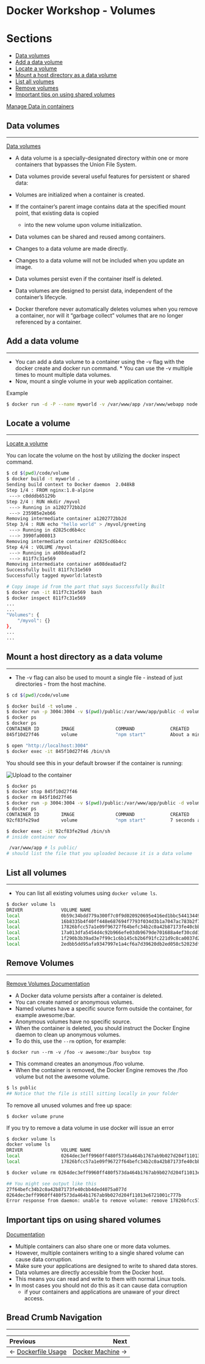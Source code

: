 # Docker Workshop - Volumes

# Sections
* [Data volumes](#data-volumes)
* [Add a data volume](#add-a-data-volume)
* [Locate a volume](#locate-a-volume)
* [Mount a host directory as a data volume](#mount-a-host-directory-as-a-data-volume)
* [List all volumes](#list-all-volumes)
* [Remove volumes](#remove-volumes)
* [Important tips on using shared volumes](#important-tips-on-using-shared-volumes)

[Manage Data in containers](https://docs.docker.com/engine/tutorials/dockervolumes/)

## Data volumes
_________________________

[Data volumes](https://docs.docker.com/engine/tutorials/dockervolumes/#data-volumes)

* A data volume is a specially-designated directory within one or more containers that bypasses the Union File System.
* Data volumes provide several useful features for persistent or shared data:

* Volumes are initialized when a container is created.
* If the container’s parent image contains data at the specified mount point, that existing data is copied
    * into the new volume upon volume initialization.
* Data volumes can be shared and reused among containers.
* Changes to a data volume are made directly.
* Changes to a data volume will not be included when you update an image.
* Data volumes persist even if the container itself is deleted.
* Data volumes are designed to persist data, independent of the container’s lifecycle.
* Docker therefore never automatically deletes volumes when you remove a container, nor will it “garbage collect” volumes that are no longer referenced by a container.

## Add a data volume
_________________________

* You can add a data volume to a container using the -v flag with the docker create and docker run command. * You can use the -v multiple times to mount multiple data volumes.
* Now, mount a single volume in your web application container.

Example
```bash
$ docker run -d -P --name myworld -v /var/www/app /var/www/webapp node server.js
```

## Locate a volume
_________________________

[Locate a volume](https://docs.docker.com/engine/tutorials/dockervolumes/#locate-a-volume)

You can locate the volume on the host by utilizing the docker inspect command.

```bash
$ cd $(pwd)/code/volume
$ docker build -t myworld .
Sending build context to Docker daemon  2.048kB
Step 1/4 : FROM nginx:1.8-alpine
 ---> c0dddb65129b
Step 2/4 : RUN mkdir /myvol
 ---> Running in a1202772bb2d
 ---> 235985e2eb66
Removing intermediate container a1202772bb2d
Step 3/4 : RUN echo "hello world" > /myvol/greeting
 ---> Running in d2825cd6b4cc
 ---> 3990fa008013
Removing intermediate container d2825cd6b4cc
Step 4/4 : VOLUME /myvol
 ---> Running in a608dea8adf2
 ---> 811f7c31e569
Removing intermediate container a608dea8adf2
Successfully built 811f7c31e569
Successfully tagged myworld:latestb

# Copy image id from the part that says Successfully Built
$ docker run -it 811f7c31e569  bash
$ docker inspect 811f7c31e569
...
...
"Volumes": {
    "/myvol": {}
},
...
...
```

## Mount a host directory as a data volume
_________________________

* The -v flag can also be used to mount a single file - instead of just directories - from the host machine.

```bash
$ cd $(pwd)/code/volume

$ docker build -t volume .
$ docker run -p 3004:3004 -v $(pwd)/public:/var/www/app/public -d volume
$ docker ps
$ docker ps
CONTAINER ID        IMAGE               COMMAND             CREATED              STATUS              PORTS                    NAMES
845f10d27f46        volume              "npm start"         About a minute ago   Up About a minute   0.0.0.0:3004->3004/tcp   eager_newton

$ open "http://localhost:3004"
$ docker exec -it 845f10d27f46 /bin/sh
```

You should see this in your default browser if the container is running:

![Upload to the container](../../images/uploadtocontainer.png)

```bash
$ docker ps
$ docker stop 845f10d27f46
$ docker rm 845f10d27f46
$ docker run -p 3004:3004 -v $(pwd)/public:/var/www/app/public -d volume
$ docker ps
CONTAINER ID        IMAGE               COMMAND             CREATED             STATUS              PORTS                    NAMES
92cf83fe29ad        volume              "npm start"         7 seconds ago       Up 5 seconds        0.0.0.0:3004->3004/tcp   silly_ritchie

$ docker exec -it 92cf83fe29ad /bin/sh
# inside container now

 /var/www/app # ls public/
# should list the file that you uploaded because it is a data volume
```

## List all volumes
_________________________

* You can list all existing volumes using `docker volume ls`.

```bash
$ docker volume ls
DRIVER              VOLUME NAME
local               0b59c34bdd779a300f7c0f9d020920695e416ed1bbc54413449f2239b1195317
local               16b8335b4f40ff448e687694f7793f034d3b1a7047ac783b2f7e90e6395fa638
local               17826bfcc57a1e09f96727f64befc34b2c0a42b87173fe40cbb4ded4075a077d
local               17a013dfa5454d4c92b966efe03db9679de701688a4ef30cdd131e8d47fae36e
local               1f290b3b39ad3e7f99c1c6b145cb2b6f91fc221d9c8ca0037d2e186d461df60b
local               2edbb5dd95afa9347997e1a4cf6a7d39620db2ed058c52023df4fc286a7b6936
```

## Remove Volumes
_________________________

[Remove Volumes Documentation](https://docs.docker.com/engine/tutorials/dockervolumes/#remove-volumes)

* A Docker data volume persists after a container is deleted.
* You can create named or anonymous volumes.
* Named volumes have a specific source form outside the container, for example awesome:/bar.
* Anonymous volumes have no specific source.
* When the container is deleted, you should instruct the Docker Engine daemon to clean up anonymous volumes.
* To do this, use the `--rm` option, for example:

`$ docker run --rm -v /foo -v awesome:/bar busybox top`

* This command creates an anonymous /foo volume.
* When the container is removed, the Docker Engine removes the /foo volume but not the awesome volume.

```bash
$ ls public
## Notice that the file is still sitting locally in your folder
```

To remove all unused volumes and free up space:

`$ docker volume prune`

If you try to remove a data volume in use docker will issue an error

```bash
$ docker volume ls
docker volume ls
DRIVER              VOLUME NAME
local               0264dec3eff9960ff480f573da464b1767ab9b027d204f11013e6721001c777b
local               17826bfcc57a1e09f96727f64befc34b2c0a42b87173fe40cbb4ded4075a077d

$ docker volume rm 0264dec3eff9960ff480f573da464b1767ab9b027d204f11013e6721001c777b 17826bfcc57a1e09f96727f64befc34b2c0a42b87173fe40cbb4ded4075a077d

## You might see output like this
27f64befc34b2c0a42b87173fe40cbb4ded4075a077d
0264dec3eff9960ff480f573da464b1767ab9b027d204f11013e6721001c777b
Error response from daemon: unable to remove volume: remove 17826bfcc57a1e09f96727f64befc34b2c0a42b87173fe40cbb4ded4075a077d: volume is in use - [f60a925f4bf7b9339bc5d04de119fc01e30335fd9625390bc66ed974fbc2607a]
```

## Important tips on using shared volumes

[Documentation](https://docs.docker.com/engine/tutorials/dockervolumes/#important-tips-on-using-shared-volumes)

* Multiple containers can also share one or more data volumes.
* However, multiple containers writing to a single shared volume can cause data corruption.
* Make sure your applications are designed to write to shared data stores.
* Data volumes are directly accessible from the Docker host.
* This means you can read and write to them with normal Linux tools.
* In most cases you should not do this as it can cause data corruption
    * if your containers and applications are unaware of your direct access.

## Bread Crumb Navigation
_________________________

Previous | Next
:------- | ---:
← [Dockerfile Usage](../dockerfile/README.md) | [Docker Machine](../docker-machine/README.md) →
